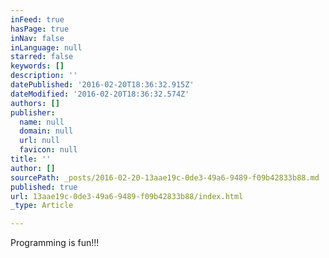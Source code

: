 ```yaml
---
inFeed: true
hasPage: true
inNav: false
inLanguage: null
starred: false
keywords: []
description: ''
datePublished: '2016-02-20T18:36:32.915Z'
dateModified: '2016-02-20T18:36:32.574Z'
authors: []
publisher:
  name: null
  domain: null
  url: null
  favicon: null
title: ''
author: []
sourcePath: _posts/2016-02-20-13aae19c-0de3-49a6-9489-f09b42833b88.md
published: true
url: 13aae19c-0de3-49a6-9489-f09b42833b88/index.html
_type: Article

---
```

Programming is fun!!!